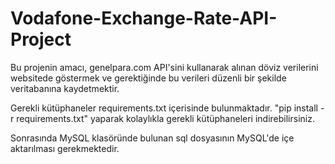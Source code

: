 # Vodafone-Exchange-Rate-API-Project
 Bu projenin amacı, genelpara.com API'sini kullanarak alınan döviz verilerini websitede göstermek ve gerektiğinde bu verileri düzenli bir şekilde veritabanına kaydetmektir.
 
 Gerekli kütüphaneler requirements.txt içerisinde bulunmaktadır. "pip install -r requirements.txt" yaparak kolaylıkla gerekli kütüphaneleri indirebilirsiniz.

Sonrasında MySQL klasöründe bulunan sql dosyasının MySQL'de içe aktarılması gerekmektedir.

